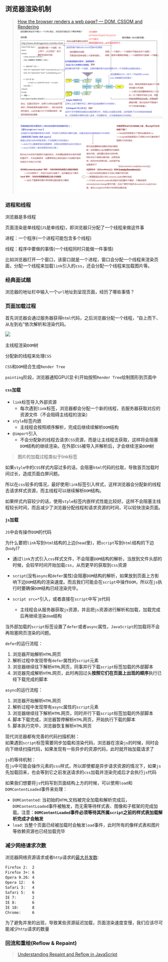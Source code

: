 ## 浏览器渲染机制
> [How the browser renders a web page? — DOM, CSSOM and Rendering](https://itnext.io/how-the-browser-renders-a-web-page-dom-cssom-and-rendering-df10531c9969)
![](https://raw.githubusercontent.com/wangkaiwd/drawing-bed/master/20200410001328.png)
![](https://raw.githubusercontent.com/wangkaiwd/drawing-bed/master/20200410001943.png)
### 进程和线程
浏览器是多线程

页面渲染是单线程(`JS`是单线程)，即浏览器只分配了一个线程来做这件事

进程：一个程序(一个进程可能包含多个线程)

线程：程序中要做的事情(一个线程同时只能做一件事情)

比如浏览器打开一个窗口，该窗口就是一个进程，窗口会分配一个线程来渲染页面，分配一个线程来加载`link`引入的`css`，还会分配一个线程来加载图片等。

### 经典面试题
浏览器的地址栏中输入一个`url`地址到呈现页面，经历了哪些事情？

### 页面加载过程
首先浏览器会通过服务器获得`html`代码，之后浏览器分配一个线程，“自上而下、从左到右”依次解析和渲染代码。

![](https://www.html5rocks.com/en/tutorials/internals/howbrowserswork/webkitflow.png)

主线程渲染`DOM`树

分配新的线程来处理`CSS`

`CSS`和`DOM`结合生成`Render Tree`

`painting`阶段，浏览器通知GPU(显卡)开始按照`Render Tree`绘制图形到页面中

#### `css`加载
* `link`标签导入外部资源
    * 每次遇到`link`标签，浏览器都会分配一个新的线程，去服务器获取对应的资源文件（不会阻碍主线程的渲染）
* `style`标签内嵌
    * 主线程会按照顺序解析，完成后继续续解析`DOM`结构
* `@import`引入
    * 不会分配新的线程去请求`CSS`资源，而是让主线程去获取，这样将会阻塞`DOM`结构的继续渲染。在外部`CSS`被导入并解析后，才会继续渲染`DOM`树

> 图片的加载过程类似于link标签
    
如果`style`中的`CSS`样式内容过多的话，会阻塞`html`代码的拉取，导致首页加载时间过长，造成页面白屏问题。

所以在`css`较多的情况，最好使用`link`标签引入样式，这样浏览器会分配新的线程去请求样式资源，而主线程可以继续解析`DOM`结构。

如果样式内容较少的话，使用`style`标签内嵌样式性能比较好。这样不会阻塞主线程较长时间，而且减少了浏览器分配线程和请求资源的时间，可以较快渲染页面。

#### `js`加载
`JS`中会有操作`DOM`的代码

为什么要把`link`写到`html`结构的上边(`head`里)，把`script`写到`html`结构的下边(`body`)?  
* 通过`link`方式引入`css`样式文件，不会阻塞`DOM`结构的解析，当放到文件头部的时候，会较早时间开始加载`css`，从而更早的获取到`css`资源
* `script`(没有`async`和`defer`属性)会阻塞`DOM`结构的解析，如果放到页面上方影响下边`DOM`结构的渲染速度。而且我们可能会在`script`中操作`DOM`，所以在`js`执行时要确保`DOM`结构已经渲染完毕。

* `script src=*`引入，或者直接在`script`中写`js代码
    * 主线程会从服务器获取`js`资源，并且把`js`资源进行解析和加载，加载完成后再继续渲染`dom`结构
    
当外部加载的`script`标签设置了`defer`或者`async`属性，`JavaScript`的加载将不会再阻塞网页渲染的问题。

`defer`的运行流程：
1. 浏览器开始解析`HTML`网页
2. 解析过程中发现带有`defer`属性的`script`元素
3. 浏览器继续往下解析`HTML`网页，同事并行下载`script`标签加载的外部脚本
4. 浏览器完成解析`HTML`网页，此时再回过头**按照它们在页面上出现的顺序**执行已经下载完成的脚本

`async`的运行流程：
1. 浏览器开始解析`HTML`网页
2. 解析过程中发现带有`async`属性的`script`元素
3. 浏览器继续往下解析`HTML`网页，同时并行下载`script`标签加载的外部脚本
4. 脚本下载完成，浏览器暂停解析`HTML`网页，开始执行下载的脚本
5. 脚本执行完毕，浏览器恢复解析`HTML`网页

现代浏览器都有完善的代码扫描机制：  
如果遇到`script`标签需要同步加载和渲染代码，浏览器在渲染`js`的时候，同时会向下继续扫描代码，如果发现有一些异步的资源代码，此时就开始加载请求了

`js`的等待机制：  
在`js`中可能会操作元素的`css`样式，所以即使都是异步请求资源的情况下，如果`js`先加载回来，也会等到它之前发送请求的`css`加载并渲染完成后才会执行`js`代码

如果我们想要将`js`代码写到页面结构上方的时候，可以使用`load`和`DOMContentLoaded`事件来处理：  
* `DOMContented`: 当初始的`HTML`文档被完全加载和解析完成后，`DOMContentLoaded`事件被触发，而无需等待样式表、图像和子框架的完成加载。注意：**`DOMContentLoaded`事件必须等待其所属`script`之前的样式表加载解析完成才会触发**
* `load`: 当整个页面已经被加载时会触发`load`事件，此时所有的像样式表和图片等依赖资源也已经加载完毕

### 减少网络请求次数
浏览器网络资源请求或者`http`请求的[最大并发数](https://stackoverflow.com/a/985704):  
```text
Firefox 2:  2
Firefox 3+: 6
Opera 9.26: 4
Opera 12:   6
Safari 3:   4
Safari 5:   6
IE 7:       2
IE 8:       6
IE 10:      8
Chrome:     6
```

为了避免并发的出现，导致某些资源延迟加载，页面渲染速度变慢，我们应该尽可能减少`http`请求的数量

### 回流和重绘(Reflow & Repaint)
> [Understanding Repaint and Reflow in JavaScript](https://medium.com/darrja-%E0%A4%A6%E0%A4%B0%E0%A5%8D%E0%A4%9C%E0%A4%BE/what-the-heck-is-repaint-and-reflow-in-the-browser-b2d0fb980c08)
